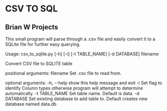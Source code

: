 <h1>CSV TO SQL</h1>
<h2>Brian W Projects</h2>

This small program will parse through a .csv file and easily convert it to a SQLite file for further easy querying.

Usage:
csv_to_sqlite.py [-h] [-i] [-t TABLE_NAME] [-d DATABASE] filename

Convert CSV file to SQLITE table

positional arguments:
  filename       Set .csv file to read from.

optional arguments:
  -h, --help     show this help message and exit
  -i             Set flag to identify Column types otherwise program will
                 attempt to determine automatically.
  -t TABLE_NAME  Set table name. Default is data.
  -d DATABASE    Set existing database to add table to. Default creates new
                 database named data.db


